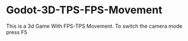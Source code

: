 # Godot-3D-TPS-FPS-Movement
This is a 3d Game With FPS-TPS Movement. To switch the camera mode press F5
